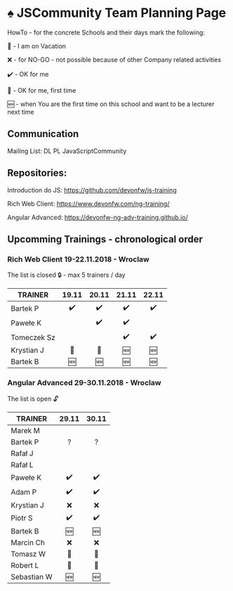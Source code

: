 # :spades: JSCommunity Team Planning Page

HowTo - for the concrete Schools and their days mark the following:

:palm_tree: - I am on Vacation

:x: - for NO-GO - not possible because of other Company related activities

:heavy_check_mark: - OK for me

:beginner: - OK for me, first time

:new: - when You are the first time on this school and want to be a lecturer next time

## Communication

Mailing List: DL PL JavaScriptCommunity

## Repositories:

Introduction do JS: https://github.com/devonfw/js-training

Rich Web Client: https://www.devonfw.com/ng-training/

Angular Advanced: https://devonfw-ng-adv-training.github.io/

## Upcomming Trainings - chronological order

### Rich Web Client 19-22.11.2018 - Wroclaw
The list is closed :lock: - max 5 trainers / day

| TRAINER       |      19.11	     |      20.11       |      21.11	     |      22.11       |
| --            |      :---:       |      :---:       |      :---:       |      :---:       |
| Bartek P      |:heavy_check_mark:|:heavy_check_mark:|:heavy_check_mark:|:heavy_check_mark:|
| Pawełe K      |                  |:heavy_check_mark:|:heavy_check_mark:|                  |
| Tomeczek Sz   |                  |                  |:heavy_check_mark:|:heavy_check_mark:|
| Krystian J    |    :beginner:    |    :beginner:    |      :new:       |      :new:       |
| Bartek B      |      :new:       |      :new:       |      :new:       |      :new:       |

### Angular Advanced 29-30.11.2018 - Wroclaw
The list is open :unlock:

| TRAINER       |      29.11	     |      30.11       |
| --            |      :---:       |      :---:       |
| Marek M       |                  |                  |
| Bartek P      |       ?          |        ?         |
| Rafał J       |                  |                  |
| Rafał L       |                  |                  |
| Pawełe K      |:heavy_check_mark:|:heavy_check_mark:|
| Adam P        |:heavy_check_mark:|:heavy_check_mark:|
| Krystian J    |       :x:        |       :x:        |
| Piotr S       |:heavy_check_mark:|:heavy_check_mark:|
| Bartek B      |      :new:       |      :new:       |
| Marcin Ch     |       :x:        |       :x:        |
| Tomasz W      |    :beginner:    |    :beginner:    |
| Robert L      |    :beginner:    |    :beginner:    |
| Sebastian W   |      :new:       |      :new:       |

